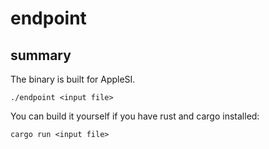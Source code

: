 # endpoint

## summary

The binary is built for AppleSI.

`./endpoint <input file>`

You can build it yourself if you have rust and cargo installed:

`cargo run <input file>`
